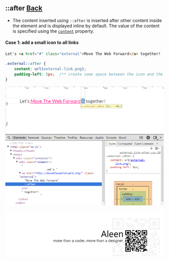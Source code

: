 ## ::after [**Back**](./../pseudoClass.md)

- The content inserted using `::after` is inserted after other content inside the element and is displayed inline by default. The value of the content is specified using the [`content`]() property.

#### Case 1: add a small icon to all links

```html
Let's <a href="#" class="external">Move The Web Forward</a> together!
```

```css
.external::after {
    content: url(external-link.png);
    padding-left: 5px;  /** create some space between the icon and the link */
}
```

<img src="./inspecting-after.png">

<a href="http://aleen42.github.io/" target="_blank" ><img src="./../../../pic/tail.gif"></a>